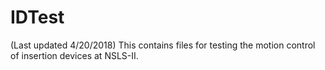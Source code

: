 # IDTest
(Last updated 4/20/2018)
This contains files for testing the motion control of insertion devices at NSLS-II.
